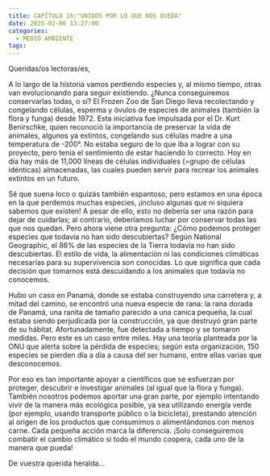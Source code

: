 ```yaml
---
title: CAPÍTULO 16:"UNIDOS POR LO QUE NOS QUEDA"
date: 2025-02-06 13:27:00
categories: 
  - MEDIO AMBIENTE
tags:
---
```




Queridas/os lectoras/es,

A lo largo de la historia vamos perdiendo especies y, al mismo tiempo, otras van evolucionando para seguir existiendo. ¿Nunca conseguiremos conservarlas todas, o sí? El Frozen Zoo de San Diego lleva recolectando y congelando células, esperma y óvulos de especies de animales (también la  flora y funga) desde 1972. Esta iniciativa fue impulsada por el Dr. Kurt Benirschke, quien reconoció la importancia de preservar la vida de animales, algunos ya extintos, congelando sus células madre a una temperatura de -200°. No estaba seguro de lo que iba a lograr con su proyecto, pero tenía el sentimiento de estar haciendo lo correcto. Hoy en día hay más de 11,000 líneas de células individuales (=grupo de células idénticas) almacenadas, las cuales pueden servir para recrear los animales extintos en un futuro.

Sé que suena loco o quizás también espantoso, pero estamos en una época en la que perdemos muchas especies, ¡incluso algunas que ni siquiera sabemos que existen! A pesar de ello, esto no debería ser una razón para dejar de cuidarlas; al contrario, deberíamos luchar por conservar todas las que nos quedan. Pero ahora viene otra pregunta: ¿Cómo podemos proteger especies que todavía no han sido descubiertas? Según National Geographic, el 86% de las especies de la Tierra todavía no han sido descubiertas. El estilo de vida, la alimentación ni las condiciones climáticas necesarias para su supervivencia son conocidas. Lo que significa que cada decisión que tomamos está descuidando a los animales que todavía no conocemos.

Hubo un caso en Panamá, donde se estaba construyendo una carretera y, a mitad del camino, se encontró una nueva especie de rana: la rana dorada de Panamá, una ranita de tamaño parecido a una canica pequeña, la cual estaba siendo perjudicada por la construcción, ya que destruyó gran parte de su hábitat. Afortunadamente, fue detectada a tiempo y se tomaron medidas. Pero este es un caso entre miles. Hay una teoría planteada por la ONU que alerta sobre la pérdida de especies; según esta organización, 150 especies se pierden día a día a causa del ser humano, entre ellas varias que desconocemos.

Por eso es tan importante apoyar a científicos que se esfuerzan por proteger, descubrir e investigar animales (al igual que la flora y funga). También nosotros podemos aportar una gran parte, por ejemplo intentando vivir de la manera más ecológica posible, ya sea utilizando energía verde (por ejemplo, usando transporte público o la bicicleta), prestando atención al origen de los productos que consumimos o alimentándonos con menos carne. Cada pequeña acción marca la diferencia. ¡Solo conseguiremos combatir el cambio climático si todo el mundo coopera, cada uno de la manera que pueda!

De vuestra querida heralda...